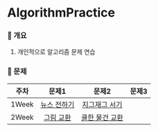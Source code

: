 # AlgorithmPractice

### 💎 개요
1) 개인적으로 알고리즘 문제 연습

### 🏅 문제

주차 | 문제1 | 문제2 | 문제3 |
|:------:|:------:|:------:|:------:|
| 1Week | [뉴스 전하기](https://www.acmicpc.net/problem/1135) | [지그재그 서기](https://www.acmicpc.net/problem/1146) | |
| 2Week | [그림 교환](https://www.acmicpc.net/problem/1029) | [쿨한 물건 교환](https://www.acmicpc.net/problem/1214) | | 
